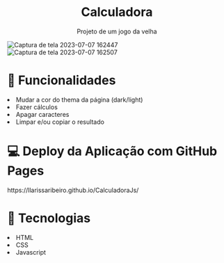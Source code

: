 <h1 align='center'>Calculadora</h1>

<p align="center"> Projeto de um jogo da velha </p>

![Captura de tela 2023-07-07 162447](https://github.com/llarissaribeiro/CalculadoraJs/assets/118293780/08c979e8-03c7-419a-84e2-361e6f2bc641)
![Captura de tela 2023-07-07 162507](https://github.com/llarissaribeiro/CalculadoraJs/assets/118293780/715e3633-6f39-401a-b243-511ea5a4ed6c)




<h1>🧮 Funcionalidades</h1>
<li>Mudar a cor do thema da página (dark/light)</li>
<li>Fazer cálculos</li>
<li>Apagar caracteres</li>
<li>Limpar e/ou copiar o resultado</li>

<h1>💻 Deploy da Aplicação com GitHub Pages</h1>
https://llarissaribeiro.github.io/CalculadoraJs/

<h1>🚀 Tecnologias</h1>
<li>HTML</li>
<li>CSS</li>
<li>Javascript</li>
